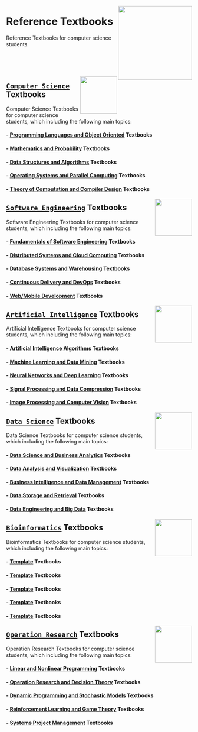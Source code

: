 <img align="right" width="200" src="https://github.com/cs-MohamedAyman/cs-MohamedAyman/blob/main/repos-logos/reference-textbooks.jpg"></img>

# Reference Textbooks
Reference Textbooks for computer science students.

<br><br><br>

<img align="right" width="100" height="100" src="https://github.com/cs-MohamedAyman/cs-MohamedAyman/blob/main/repos-logos/computer-science-department.jpg">

## [`Computer Science`](https://github.com/cs-MohamedAyman/Hands-On-Experience/blob/master/Reference-Textbooks/Computer-Science/README.md) Textbooks
Computer Science Textbooks for computer science students, which including the following main topics:

#### - [Programming Languages and Object Oriented](https://github.com/cs-MohamedAyman/Hands-On-Experience/blob/master/Reference-Textbooks/Computer-Science/README.md) Textbooks
#### - [Mathematics and Probability](https://github.com/cs-MohamedAyman/Hands-On-Experience/blob/master/Reference-Textbooks/Computer-Science/README.md) Textbooks
#### - [Data Structures and Algorithms](https://github.com/cs-MohamedAyman/Hands-On-Experience/blob/master/Reference-Textbooks/Computer-Science/README.md) Textbooks
#### - [Operating Systems and Parallel Computing](https://github.com/cs-MohamedAyman/Hands-On-Experience/blob/master/Reference-Textbooks/Computer-Science/README.md) Textbooks
#### - [Theory of Computation and Compiler Design](https://github.com/cs-MohamedAyman/Hands-On-Experience/blob/master/Reference-Textbooks/Computer-Science/README.md) Textbooks

<img align="right" width="100" height="100" src="https://github.com/cs-MohamedAyman/cs-MohamedAyman/blob/main/repos-logos/software-engineering-department.jpg">

## [`Software Engineering`](https://github.com/cs-MohamedAyman/Hands-On-Experience/blob/master/Reference-Textbooks/Software-Engineering/README.md) Textbooks
Software Engineering Textbooks for computer science students, which including the following main topics:

#### - [Fundamentals of Software Engineering](https://github.com/cs-MohamedAyman/Hands-On-Experience/blob/master/Reference-Textbooks/Software-Engineering/README.md) Textbooks
#### - [Distributed Systems and Cloud Computing](https://github.com/cs-MohamedAyman/Hands-On-Experience/blob/master/Reference-Textbooks/Software-Engineering/README.md) Textbooks
#### - [Database Systems and Warehousing](https://github.com/cs-MohamedAyman/Hands-On-Experience/blob/master/Reference-Textbooks/Software-Engineering/README.md) Textbooks
#### - [Continuous Delivery and DevOps](https://github.com/cs-MohamedAyman/Hands-On-Experience/blob/master/Reference-Textbooks/Software-Engineering/README.md) Textbooks
#### - [Web/Mobile Development](https://github.com/cs-MohamedAyman/Hands-On-Experience/blob/master/Reference-Textbooks/Software-Engineering/README.md) Textbooks

<img align="right" width="100" height="100" src="https://github.com/cs-MohamedAyman/cs-MohamedAyman/blob/main/repos-logos/artificial-intelligence-department.jpg">

## [`Artificial Intelligence`](https://github.com/cs-MohamedAyman/Hands-On-Experience/blob/master/Reference-Textbooks/Artificial-Intelligence/README.md) Textbooks
Artificial Intelligence Textbooks for computer science students, which including the following main topics:

#### - [Artificial Intelligence Algorithms](https://github.com/cs-MohamedAyman/Hands-On-Experience/blob/master/Reference-Textbooks/Artificial-Intelligence/README.md) Textbooks
#### - [Machine Learning and Data Mining](https://github.com/cs-MohamedAyman/Hands-On-Experience/blob/master/Reference-Textbooks/Artificial-Intelligence/README.md) Textbooks
#### - [Neural Networks and Deep Learning](https://github.com/cs-MohamedAyman/Hands-On-Experience/blob/master/Reference-Textbooks/Artificial-Intelligence/README.md) Textbooks
#### - [Signal Processing and Data Compression](https://github.com/cs-MohamedAyman/Hands-On-Experience/blob/master/Reference-Textbooks/Artificial-Intelligence/README.md) Textbooks
#### - [Image Processing and Computer Vision](https://github.com/cs-MohamedAyman/Hands-On-Experience/blob/master/Reference-Textbooks/Artificial-Intelligence/README.md) Textbooks

<img align="right" width="100" height="100" src="https://github.com/cs-MohamedAyman/cs-MohamedAyman/blob/main/repos-logos/data-science-department.jpg">

## [`Data Science`](https://github.com/cs-MohamedAyman/Hands-On-Experience/blob/master/Reference-Textbooks/Data-Science/README.md) Textbooks
Data Science Textbooks for computer science students, which including the following main topics:

#### - [Data Science and Business Analytics](https://github.com/cs-MohamedAyman/Hands-On-Experience/blob/master/Reference-Textbooks/Data-Science/README.md) Textbooks
#### - [Data Analysis and Visualization](https://github.com/cs-MohamedAyman/Hands-On-Experience/blob/master/Reference-Textbooks/Data-Science/README.md) Textbooks
#### - [Business Intelligence and Data Management](https://github.com/cs-MohamedAyman/Hands-On-Experience/blob/master/Reference-Textbooks/Data-Science/README.md) Textbooks
#### - [Data Storage and Retrieval](https://github.com/cs-MohamedAyman/Hands-On-Experience/blob/master/Reference-Textbooks/Data-Science/README.md) Textbooks
#### - [Data Engineering and Big Data](https://github.com/cs-MohamedAyman/Hands-On-Experience/blob/master/Reference-Textbooks/Data-Science/README.md) Textbooks

<img align="right" width="100" height="100" src="https://github.com/cs-MohamedAyman/cs-MohamedAyman/blob/main/repos-logos/bioinformatics-department.jpg">

## [`Bioinformatics`](https://github.com/cs-MohamedAyman/Hands-On-Experience/blob/master/Reference-Textbooks/Bioinformatics/README.md) Textbooks
Bioinformatics Textbooks for computer science students, which including the following main topics:

#### - [Template](https://github.com/cs-MohamedAyman/Hands-On-Experience/blob/master/Reference-Textbooks/Bioinformatics/README.md) Textbooks
#### - [Template](https://github.com/cs-MohamedAyman/Hands-On-Experience/blob/master/Reference-Textbooks/Bioinformatics/README.md) Textbooks
#### - [Template](https://github.com/cs-MohamedAyman/Hands-On-Experience/blob/master/Reference-Textbooks/Bioinformatics/README.md) Textbooks
#### - [Template](https://github.com/cs-MohamedAyman/Hands-On-Experience/blob/master/Reference-Textbooks/Bioinformatics/README.md) Textbooks
#### - [Template](https://github.com/cs-MohamedAyman/Hands-On-Experience/blob/master/Reference-Textbooks/Bioinformatics/README.md) Textbooks

<img align="right" width="100" height="100" src="https://github.com/cs-MohamedAyman/cs-MohamedAyman/blob/main/repos-logos/operation-research-department.jpg">

## [`Operation Research`](https://github.com/cs-MohamedAyman/Hands-On-Experience/blob/master/Reference-Textbooks/Operation-Research/README.md) Textbooks
Operation Research Textbooks for computer science students, which including the following main topics:

#### - [Linear and Nonlinear Programming](https://github.com/cs-MohamedAyman/Hands-On-Experience/blob/master/Reference-Textbooks/Operation-Research/README.md) Textbooks
#### - [Operation Research and Decision Theory](https://github.com/cs-MohamedAyman/Hands-On-Experience/blob/master/Reference-Textbooks/Operation-Research/README.md) Textbooks
#### - [Dynamic Programming and Stochastic Models](https://github.com/cs-MohamedAyman/Hands-On-Experience/blob/master/Reference-Textbooks/Operation-Research/README.md) Textbooks
#### - [Reinforcement Learning and Game Theory](https://github.com/cs-MohamedAyman/Hands-On-Experience/blob/master/Reference-Textbooks/Operation-Research/README.md) Textbooks
#### - [Systems Project Management](https://github.com/cs-MohamedAyman/Hands-On-Experience/blob/master/Reference-Textbooks/Operation-Research/README.md) Textbooks
